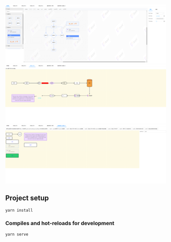 ![输入图片说明](src/assets/1648021634(1).png)
![输入图片说明](src/assets/image.png)
![输入图片说明](src/assets/1648021773(1).png)

## Project setup
```
yarn install
```

### Compiles and hot-reloads for development
```
yarn serve
```
